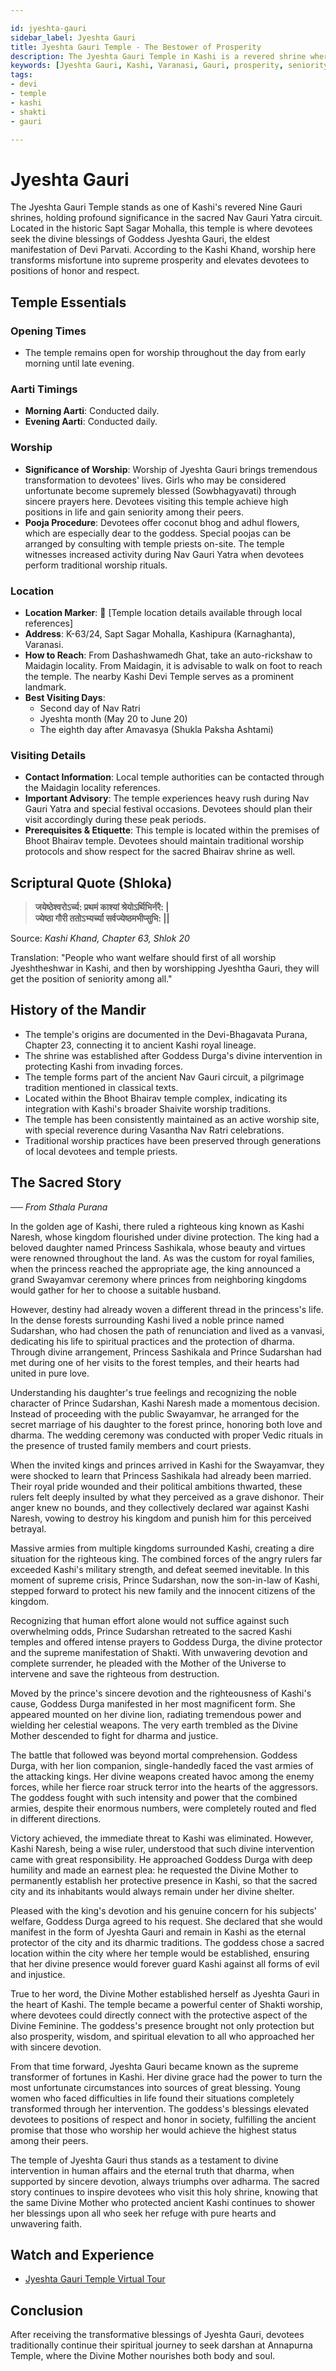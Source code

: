 ```yaml
---

id: jyeshta-gauri
sidebar_label: Jyeshta Gauri 
title: Jyeshta Gauri Temple - The Bestower of Prosperity
description: The Jyeshta Gauri Temple in Kashi is a revered shrine where devotees seek the blessings of the eldest manifestation of Devi Parvati to transform misfortune into supreme prosperity.
keywords: [Jyeshta Gauri, Kashi, Varanasi, Gauri, prosperity, seniority]
tags:
- devi
- temple
- kashi
- shakti
- gauri

---
```


# Jyeshta Gauri 

The Jyeshta Gauri Temple stands as one of Kashi's revered Nine Gauri shrines, holding profound significance in the sacred Nav Gauri Yatra circuit. Located in the historic Sapt Sagar Mohalla, this temple is where devotees seek the divine blessings of Goddess Jyeshta Gauri, the eldest manifestation of Devi Parvati. According to the Kashi Khand, worship here transforms misfortune into supreme prosperity and elevates devotees to positions of honor and respect.

## Temple Essentials

### Opening Times

  * The temple remains open for worship throughout the day from early morning until late evening.

### Aarti Timings

  * **Morning Aarti**: Conducted daily.
  * **Evening Aarti**: Conducted daily.

### Worship

  * **Significance of Worship**: Worship of Jyeshta Gauri brings tremendous transformation to devotees' lives. Girls who may be considered unfortunate become supremely blessed (Sowbhagyavati) through sincere prayers here. Devotees visiting this temple achieve high positions in life and gain seniority among their peers.
  * **Pooja Procedure**: Devotees offer coconut bhog and adhul flowers, which are especially dear to the goddess. Special poojas can be arranged by consulting with temple priests on-site. The temple witnesses increased activity during Nav Gauri Yatra when devotees perform traditional worship rituals.

### Location

  * **Location Marker**: 📍 [Temple location details available through local references]
  * **Address**: K-63/24, Sapt Sagar Mohalla, Kashipura (Karnaghanta), Varanasi.
  * **How to Reach**: From Dashashwamedh Ghat, take an auto-rickshaw to Maidagin locality. From Maidagin, it is advisable to walk on foot to reach the temple. The nearby Kashi Devi Temple serves as a prominent landmark.
  * **Best Visiting Days**:
      * Second day of Nav Ratri
      * Jyeshta month (May 20 to June 20)
      * The eighth day after Amavasya (Shukla Paksha Ashtami)

### Visiting Details

  * **Contact Information**: Local temple authorities can be contacted through the Maidagin locality references.
  * **Important Advisory**: The temple experiences heavy rush during Nav Gauri Yatra and special festival occasions. Devotees should plan their visit accordingly during these peak periods.
  * **Prerequisites & Etiquette**: This temple is located within the premises of Bhoot Bhairav temple. Devotees should maintain traditional worship protocols and show respect for the sacred Bhairav shrine as well.

## Scriptural Quote (Shloka)

> **जयेष्ठेश्वरोऽर्च्य: प्रथमं काश्यां श्रेयोऽर्थिभिर्नरै: |** <br/>
> **ज्येष्ठा गौरी ततोऽभ्यर्च्या सर्वज्येष्ठमभीप्सुभि: ||**

Source: *Kashi Khand, Chapter 63, Shlok 20*

Translation: "People who want welfare should first of all worship Jyeshtheshwar in Kashi, and then by worshipping Jyeshtha Gauri, they will get the position of seniority among all."

## History of the Mandir

  * The temple's origins are documented in the Devi-Bhagavata Purana, Chapter 23, connecting it to ancient Kashi royal lineage.
  * The shrine was established after Goddess Durga's divine intervention in protecting Kashi from invading forces.
  * The temple forms part of the ancient Nav Gauri circuit, a pilgrimage tradition mentioned in classical texts.
  * Located within the Bhoot Bhairav temple complex, indicating its integration with Kashi's broader Shaivite worship traditions.
  * The temple has been consistently maintained as an active worship site, with special reverence during Vasantha Nav Ratri celebrations.
  * Traditional worship practices have been preserved through generations of local devotees and temple priests.

## The Sacred Story

*── From Sthala Purana*

In the golden age of Kashi, there ruled a righteous king known as Kashi Naresh, whose kingdom flourished under divine protection. The king had a beloved daughter named Princess Sashikala, whose beauty and virtues were renowned throughout the land. As was the custom for royal families, when the princess reached the appropriate age, the king announced a grand Swayamvar ceremony where princes from neighboring kingdoms would gather for her to choose a suitable husband.

However, destiny had already woven a different thread in the princess's life. In the dense forests surrounding Kashi lived a noble prince named Sudarshan, who had chosen the path of renunciation and lived as a vanvasi, dedicating his life to spiritual practices and the protection of dharma. Through divine arrangement, Princess Sashikala and Prince Sudarshan had met during one of her visits to the forest temples, and their hearts had united in pure love.

Understanding his daughter's true feelings and recognizing the noble character of Prince Sudarshan, Kashi Naresh made a momentous decision. Instead of proceeding with the public Swayamvar, he arranged for the secret marriage of his daughter to the forest prince, honoring both love and dharma. The wedding ceremony was conducted with proper Vedic rituals in the presence of trusted family members and court priests.

When the invited kings and princes arrived in Kashi for the Swayamvar, they were shocked to learn that Princess Sashikala had already been married. Their royal pride wounded and their political ambitions thwarted, these rulers felt deeply insulted by what they perceived as a grave dishonor. Their anger knew no bounds, and they collectively declared war against Kashi Naresh, vowing to destroy his kingdom and punish him for this perceived betrayal.

Massive armies from multiple kingdoms surrounded Kashi, creating a dire situation for the righteous king. The combined forces of the angry rulers far exceeded Kashi's military strength, and defeat seemed inevitable. In this moment of supreme crisis, Prince Sudarshan, now the son-in-law of Kashi, stepped forward to protect his new family and the innocent citizens of the kingdom.

Recognizing that human effort alone would not suffice against such overwhelming odds, Prince Sudarshan retreated to the sacred Kashi temples and offered intense prayers to Goddess Durga, the divine protector and the supreme manifestation of Shakti. With unwavering devotion and complete surrender, he pleaded with the Mother of the Universe to intervene and save the righteous from destruction.

Moved by the prince's sincere devotion and the righteousness of Kashi's cause, Goddess Durga manifested in her most magnificent form. She appeared mounted on her divine lion, radiating tremendous power and wielding her celestial weapons. The very earth trembled as the Divine Mother descended to fight for dharma and justice.

The battle that followed was beyond mortal comprehension. Goddess Durga, with her lion companion, single-handedly faced the vast armies of the attacking kings. Her divine weapons created havoc among the enemy forces, while her fierce roar struck terror into the hearts of the aggressors. The goddess fought with such intensity and power that the combined armies, despite their enormous numbers, were completely routed and fled in different directions.

Victory achieved, the immediate threat to Kashi was eliminated. However, Kashi Naresh, being a wise ruler, understood that such divine intervention came with great responsibility. He approached Goddess Durga with deep humility and made an earnest plea: he requested the Divine Mother to permanently establish her protective presence in Kashi, so that the sacred city and its inhabitants would always remain under her divine shelter.

Pleased with the king's devotion and his genuine concern for his subjects' welfare, Goddess Durga agreed to his request. She declared that she would manifest in the form of Jyeshta Gauri and remain in Kashi as the eternal protector of the city and its dharmic traditions. The goddess chose a sacred location within the city where her temple would be established, ensuring that her divine presence would forever guard Kashi against all forms of evil and injustice.

True to her word, the Divine Mother established herself as Jyeshta Gauri in the heart of Kashi. The temple became a powerful center of Shakti worship, where devotees could directly connect with the protective aspect of the Divine Feminine. The goddess's presence brought not only protection but also prosperity, wisdom, and spiritual elevation to all who approached her with sincere devotion.

From that time forward, Jyeshta Gauri became known as the supreme transformer of fortunes in Kashi. Her divine grace had the power to turn the most unfortunate circumstances into sources of great blessing. Young women who faced difficulties in life found their situations completely transformed through her intervention. The goddess's blessings elevated devotees to positions of respect and honor in society, fulfilling the ancient promise that those who worship her would achieve the highest status among their peers.

The temple of Jyeshta Gauri thus stands as a testament to divine intervention in human affairs and the eternal truth that dharma, when supported by sincere devotion, always triumphs over adharma. The sacred story continues to inspire devotees who visit this holy shrine, knowing that the same Divine Mother who protected ancient Kashi continues to shower her blessings upon all who seek her refuge with pure hearts and unwavering faith.

## Watch and Experience

  * [Jyeshta Gauri Temple Virtual Tour](https://www.youtube.com/watch?v=fCdOgKOyD0s)

## Conclusion

After receiving the transformative blessings of Jyeshta Gauri, devotees traditionally continue their spiritual journey to seek darshan at Annapurna Temple, where the Divine Mother nourishes both body and soul.